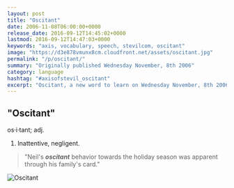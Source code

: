 ```yaml
---
layout: post
title: "Oscitant"
date: 2006-11-08T06:00:00+0000
release_date: 2016-09-12T14:45:02+0000
lastmod: 2016-09-12T14:47:03+0000
keywords: "axis, vocabulary, speech, stevilcom, oscitant"
image: "https://d3e878vmunx8cm.cloudfront.net/assets/oscitant.jpg"
permalink: "/p/oscitant/"
summary: "Originally published Wednesday November, 8th 2006"
category: language
hashtag: "#axisofstevil_oscitant"
excerpt: "Oscitant, a new word to learn on Wednesday November, 8th 2006"
---
```


[id_1]: https://d3e878vmunx8cm.cloudfront.net/assets/oscitant.jpg "Oscitant"

## "Oscitant" ##

os·i·tant; adj.

1. Inattentive, negligent.

> "Neil's ***oscitant*** behavior towards the holiday season was apparent through his family's card."

![Oscitant][id_1]
